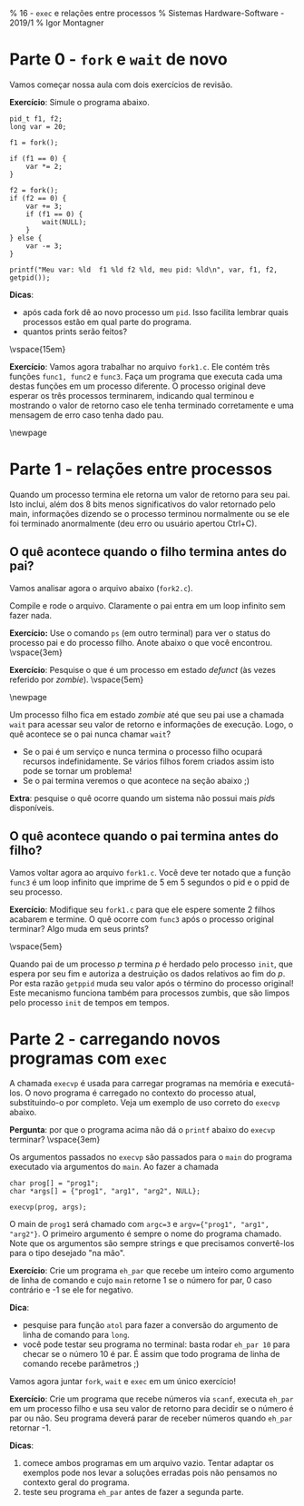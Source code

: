 % 16 - `exec` e relações entre processos
% Sistemas Hardware-Software - 2019/1
% Igor Montagner


# Parte 0 - `fork` e `wait` de novo

Vamos começar nossa aula com dois exercícios de revisão.

**Exercício**: Simule o programa abaixo. 

~~~{.c}
pid_t f1, f2;
long var = 20;

f1 = fork();

if (f1 == 0) {
    var *= 2;
}

f2 = fork();
if (f2 == 0) {
    var += 3;
    if (f1 == 0) {
        wait(NULL);
    }
} else {
    var -= 3;
}

printf("Meu var: %ld  f1 %ld f2 %ld, meu pid: %ld\n", var, f1, f2, getpid());
~~~ 

**Dicas**: 

* após cada fork dê ao novo processo um `pid`. Isso facilita lembrar quais processos estão em qual parte do programa. 
* quantos prints serão feitos? 

\vspace{15em}

**Exercício**: Vamos agora trabalhar no arquivo `fork1.c`. Ele contém três funções `func1, func2` e `func3`. Faça um 
programa que executa cada uma destas funções em um
processo diferente. O processo original deve esperar os três processos terminarem, indicando qual terminou e mostrando o valor de retorno caso ele tenha terminado corretamente e uma mensagem de erro caso tenha dado pau. 

\newpage

# Parte 1 - relações entre processos

Quando um processo termina ele retorna um valor de retorno para seu pai. Isto inclui, 
além dos 8 bits menos significativos do valor retornado pelo main, informações 
dizendo se o processo terminou normalmente ou se ele foi terminado anormalmente 
(deu erro ou usuário apertou Ctrl+C).

## O quê acontece quando o filho termina antes do pai?

Vamos analisar agora o arquivo abaixo (`fork2.c`). 
<div class="include code" id="fork2.c" language="C"></div>

Compile e rode o arquivo. Claramente o pai entra em um loop infinito sem fazer nada. 

**Exercício:** Use o comando `ps` (em outro terminal) para ver o status do processo pai e do processo filho. Anote abaixo o que você encontrou. \vspace{3em}


**Exercício**: Pesquise o que é um processo em estado *defunct* (às vezes referido por *zombie*). \vspace{5em}

\newpage

Um processo filho fica em estado *zombie* até que seu pai use a chamada `wait` para acessar seu valor de retorno e informações de execução. Logo, o quê acontece se o pai nunca chamar `wait`? 

* Se o pai é um serviço e nunca termina o processo filho ocupará recursos indefinidamente. Se vários filhos forem criados assim isto pode se tornar um problema!
* Se o pai termina veremos o que acontece na seção abaixo ;)

**Extra**: pesquise o quê ocorre quando um sistema não possui mais *pid*s disponíveis.

## O quê acontece quando o pai termina antes do filho?

Vamos voltar agora ao arquivo `fork1.c`. Você deve ter notado  que a função `func3` é um loop infinito que imprime de 5 em 5 segundos
o pid e o ppid de seu processo. 

**Exercício**: Modifique seu `fork1.c` para que ele espere somente 2 filhos acabarem e termine. O quê ocorre com `func3` após o processo original terminar? Algo muda em seus prints?

\vspace{5em}

Quando pai de um processo $p$ termina $p$ é herdado pelo processo `init`, que espera por seu fim 
e autoriza a destruição os dados relativos ao fim do $p$. Por esta razão `getppid` muda seu valor após o término do processo original! Este mecanismo funciona também para processos zumbis, que são limpos pelo processo `init` de tempos em tempos. 

# Parte 2 - carregando novos programas com `exec`

A chamada `execvp` é usada para carregar programas na memória e executá-los. O novo programa é carregado no contexto do processo atual, substituindo-o por completo. Veja um exemplo de uso correto do `execvp` abaixo.

<div class="include code" id="exemplo-exec.c" language="C"></div>

**Pergunta**: por que o programa acima não dá o `printf` abaixo do `execvp` terminar? \vspace{3em}

Os argumentos passados no `execvp` são passados para o `main` do programa executado via argumentos do `main`. Ao fazer a chamada

~~~{.c}
char prog[] = "prog1";
char *args[] = {"prog1", "arg1", "arg2", NULL}; 

execvp(prog, args);
~~~

O main de `prog1` será chamado com `argc=3` e `argv={"prog1", "arg1", "arg2"}`. O primeiro argumento é sempre o nome do programa chamado. Note que os argumentos são sempre strings e que precisamos convertê-los para o tipo desejado "na mão". 

**Exercício**: Crie um programa `eh_par` que recebe um inteiro como argumento de linha de comando e cujo `main` retorne 1 se o número for par, 0 caso contrário e -1 se ele for negativo. 

**Dica**: 

* pesquise para função `atol` para fazer a conversão do argumento de linha de comando para `long`.
* você pode testar seu programa no terminal: basta rodar `eh_par 10` para checar se o número 10 é par. É assim que todo programa de linha de comando recebe parâmetros ;)

Vamos agora juntar `fork`, `wait` e `exec` em um único exercício! 

**Exercício**: Crie um programa que recebe números via `scanf`, executa `eh_par` em um processo filho e usa seu valor de retorno para decidir se o número é par ou não. Seu programa deverá parar de receber números quando `eh_par` retornar -1. 

**Dicas**: 

1. comece ambos programas em um arquivo vazio. Tentar adaptar os exemplos pode nos levar a soluções erradas pois não pensamos no contexto geral do programa. 
1. teste seu programa `eh_par` antes de fazer a segunda parte. 
